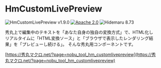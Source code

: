 # HmCustomLivePreview

![HmCustomLivePreview v1.9.0](https://img.shields.io/badge/HmCustomLivePreview-v1.9.0-6479ff.svg)
[![Apache 2.0](https://img.shields.io/badge/license-Apache_2.0-blue.svg?style=flat)](LICENSE)
![Hidemaru 8.73](https://img.shields.io/badge/Hidemaru-v8.73-6479ff.svg)

秀丸上で編集中のテキストを「あなた自身の独自の変換方式」で、HTML化し リアルタイムに「HTML変換ソース」と「ブラウザで表示したレンダリング結果」を「プレビューし続ける」。 そんな秀丸用コンポーネントです。

[https://秀丸マクロ.net/?page=nobu_tool_hm_customlivepreview](https://秀丸マクロ.net/?page=nobu_tool_hm_customlivepreview)


